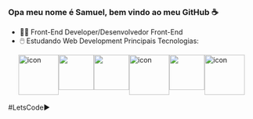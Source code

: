 ### Opa meu nome é Samuel, bem vindo ao meu GitHub ☕️

  - 👨‍💻 Front-End Developer/Desenvolvedor Front-End
  - 🖱️ Estudando Web Development
    Principais Tecnologias:
<div style="display: flex; justify-content:center">
 
 <img src="https://techstack-generator.vercel.app/js-icon.svg" alt="icon" width="82" height="82" />
 <img src="https://cdn.jsdelivr.net/gh/devicons/devicon@latest/icons/nodejs/nodejs-plain-wordmark.svg" width="72" height="72" />
 <img src="https://cdn.jsdelivr.net/gh/devicons/devicon@latest/icons/vuejs/vuejs-original.svg" width="72" height="72"/>
 <br>
 <img src="https://techstack-generator.vercel.app/sass-icon.svg" alt="icon" width="82" height="82" />
 <img src="https://cdn.jsdelivr.net/gh/devicons/devicon@latest/icons/bootstrap/bootstrap-original.svg" width="72" height="72" />
 <img src="https://techstack-generator.vercel.app/github-icon.svg" alt="icon" width="82" height="82" width="82" height="82" />
 
         
                  
          
</div>
<br>
#LetsCode▶️

<!--
**invitaman/invitaman** is a ✨ _special_ ✨ repository because its `README.md` (this file) appears on your GitHub profile.

Here are some ideas to get you started:

- 🔭 I’m currently working on ...
- 🌱 I’m currently learning ...
- 👯 I’m looking to collaborate on ...
- 🤔 I’m looking for help with ...
- 💬 Ask me about ...
- 📫 How to reach me: ...
- 😄 Pronouns: ...
- ⚡ Fun fact: ...
-->
